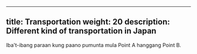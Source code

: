 
---
title: Transportation
weight: 20
description: Different kind of transportation in Japan
---
Iba't-ibang paraan kung paano pumunta mula Point A hanggang Point B.